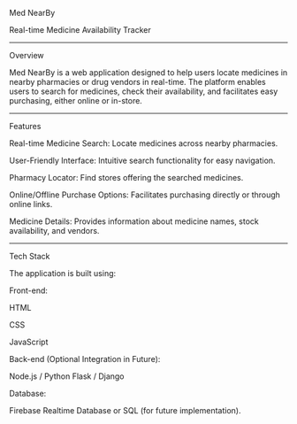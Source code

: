 Med NearBy

Real-time Medicine Availability Tracker


---

Overview

Med NearBy is a web application designed to help users locate medicines in nearby pharmacies or drug vendors in real-time. The platform enables users to search for medicines, check their availability, and facilitates easy purchasing, either online or in-store.


---

Features

Real-time Medicine Search: Locate medicines across nearby pharmacies.

User-Friendly Interface: Intuitive search functionality for easy navigation.

Pharmacy Locator: Find stores offering the searched medicines.

Online/Offline Purchase Options: Facilitates purchasing directly or through online links.

Medicine Details: Provides information about medicine names, stock availability, and vendors.



---

Tech Stack

The application is built using:

Front-end:

HTML

CSS

JavaScript


Back-end (Optional Integration in Future):

Node.js / Python Flask / Django


Database:

Firebase Realtime Database or SQL (for future implementation).
